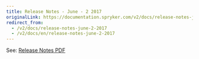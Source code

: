 ```yaml
---
title: Release Notes - June - 2 2017
originalLink: https://documentation.spryker.com/v2/docs/release-notes-june-2-2017
redirect_from:
  - /v2/docs/release-notes-june-2-2017
  - /v2/docs/en/release-notes-june-2-2017
---
```


See: [Release Notes PDF](https://cdn.document360.io/9fafa0d5-d76f-40c5-8b02-ab9515d3e879/Images/Documentation/Release_Notes_June_2_2017.pdf)


